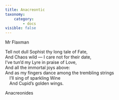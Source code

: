 ```yaml
---
title: Anacreontic
taxonomy:
    category:
        - docs
visible: false
---
```


<div class="author">Mr Flaxman</div>

Tell not dull Sophist thy long tale of Fate,  
And Chaos wild — I care not for their date,  
I’ve tun’d my Lyre in praise of Love,  
And all the immortal joys above:  
And as my fingers dance among the trembling strings  
&emsp;I’ll sing of sparkling Wine  
&emsp;And Cupid’s golden wings.  
	
Anacreonides